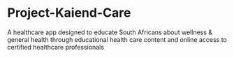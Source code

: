 # Project-Kaiend-Care
A healthcare app designed to educate South Africans about wellness &amp; general health through educational health care content and online access to certified healthcare professionals

